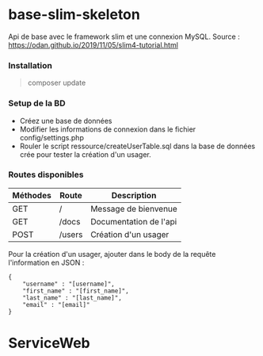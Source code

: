 # base-slim-skeleton
Api de base avec le framework slim et une connexion MySQL.
Source : https://odan.github.io/2019/11/05/slim4-tutorial.html

### Installation
> composer update

### Setup de la BD
- Créez une base de données
- Modifier les informations de connexion dans le fichier config/settings.php
- Rouler le script ressource/createUserTable.sql dans la base de données crée pour tester la création d'un usager.

### Routes disponibles
| Méthodes | Route  | Description                      |
| -------- | ------ | -------------------------------- |
| GET      | /      | Message de bienvenue             |
| GET      | /docs  | Documentation de l'api           |
| POST     | /users | Création d'un usager             |

Pour la création d'un usager, ajouter dans le body de la requête l'information en JSON : 
```
{
    "username" : "[username]",
    "first_name" : "[first_name]",
    "last_name" : "[last_name]",
    "email" : "[email]"
}
```
# ServiceWeb
